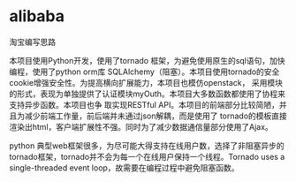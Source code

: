 # alibaba
淘宝编写思路

  本项目使用Python开发，使用了tornado 框架，为避免使用原生的sql语句，加快编程，使用了python orm库 SQLAlchemy（阻塞）。本项目使用tornado的安全cookie增强安全性。为提高横向扩展能力，本项目也模仿openstack，
采用模块的形式，表现为单独提供了认证模块myOuth。本项目大多数函数都使用了协程来支持异步函数。本项目也争
取实现RESTful API。本项目的前端部分比较简陋，并且为减少前端工作量，前后端并未通过json解耦，而是使用了
tornado的模板直接渲染出html，客户端扩展性不强。同时为了减少数据通信量部分使用了Ajax。
              
  python 典型web框架很多，为尽可能大得支持在线用户数，选择了非阻塞异步的 tornado框架，tornado并不会为每一个在线用户保持一个线程。Tornado uses a single-threaded event loop，故需要在编程过程中避免阻塞函数。

